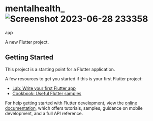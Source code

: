# mentalhealth_![Screenshot 2023-06-28 233358](https://github.com/elias79b/Mentalhealth/assets/85472154/750d1e21-9711-4cc1-9910-a4371f7d393e)
app

A new Flutter project.

## Getting Started

This project is a starting point for a Flutter application.

A few resources to get you started if this is your first Flutter project:

- [Lab: Write your first Flutter app](https://docs.flutter.dev/get-started/codelab)
- [Cookbook: Useful Flutter samples](https://docs.flutter.dev/cookbook)

For help getting started with Flutter development, view the
[online documentation](https://docs.flutter.dev/), which offers tutorials,
samples, guidance on mobile development, and a full API reference.
